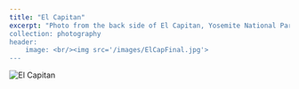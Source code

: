 ```yaml
---
title: "El Capitan"
excerpt: "Photo from the back side of El Capitan, Yosemite National Park, California. 
collection: photography
header:
    image: <br/><img src='/images/ElCapFinal.jpg'>
---
```


<img src="/images/ElCapFinal.jpg" alt="El Capitan">